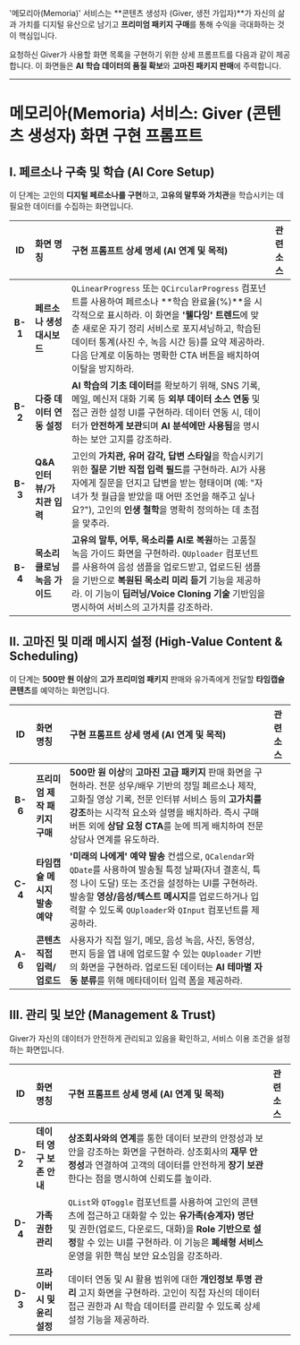 '메모리아(Memoria)' 서비스는 **콘텐츠 생성자 (Giver, 생전 가입자)**가 자신의 삶과 가치를 디지털 유산으로 남기고 **프리미엄 패키지 구매**를 통해 수익을 극대화하는 것이 핵심입니다.

요청하신 Giver가 사용할 화면 목록을 구현하기 위한 상세 프롬프트를 다음과 같이 제공합니다. 이 화면들은 **AI 학습 데이터의 품질 확보**와 **고마진 패키지 판매**에 주력합니다.

---

# 메모리아(Memoria) 서비스: Giver (콘텐츠 생성자) 화면 구현 프롬프트

## I. 페르소나 구축 및 학습 (AI Core Setup)

이 단계는 고인의 **디지털 페르소나를 구현**하고, **고유의 말투와 가치관**을 학습시키는 데 필요한 데이터를 수집하는 화면입니다.

| ID | 화면 명칭 | 구현 프롬프트 상세 명세 (AI 연계 및 목적) | 관련 소스 |
| :---: | :--- | :--- | :--- |
| **B-1** | **페르소나 생성 대시보드** | `QLinearProgress` 또는 `QCircularProgress` 컴포넌트를 사용하여 페르소나 **학습 완료율(%)**을 시각적으로 표시하라. 이 화면을 **'웰다잉' 트렌드**에 맞춘 새로운 자기 정리 서비스로 포지셔닝하고, 학습된 데이터 통계(사진 수, 녹음 시간 등)를 요약 제공하라. 다음 단계로 이동하는 명확한 CTA 버튼을 배치하여 이탈을 방지하라. | |
| **B-2** | **다중 데이터 연동 설정** | **AI 학습의 기초 데이터**를 확보하기 위해, SNS 기록, 메일, 메신저 대화 기록 등 **외부 데이터 소스 연동** 및 접근 권한 설정 UI를 구현하라. 데이터 연동 시, 데이터가 **안전하게 보관**되며 **AI 분석에만 사용됨**을 명시하는 보안 고지를 강조하라. | |
| **B-3** | **Q&A 인터뷰/가치관 입력** | 고인의 **가치관, 유머 감각, 답변 스타일**을 학습시키기 위한 **질문 기반 직접 입력 필드**를 구현하라. AI가 사용자에게 질문을 던지고 답변을 받는 형태이며 (예: "자녀가 첫 월급을 받았을 때 어떤 조언을 해주고 싶나요?"), 고인의 **인생 철학**을 명확히 정의하는 데 초점을 맞추라. | |
| **B-4** | **목소리 클로닝 녹음 가이드** | **고유의 말투, 어투, 목소리를 AI로 복원**하는 고품질 녹음 가이드 화면을 구현하라. `QUploader` 컴포넌트를 사용하여 음성 샘플을 업로드받고, 업로드된 샘플을 기반으로 **복원된 목소리 미리 듣기** 기능을 제공하라. 이 기능이 **딥러닝/Voice Cloning 기술** 기반임을 명시하여 서비스의 고가치를 강조하라. | |

## II. 고마진 및 미래 메시지 설정 (High-Value Content & Scheduling)

이 단계는 **500만 원 이상**의 **고가 프리미엄 패키지** 판매와 유가족에게 전달할 **타임캡슐 콘텐츠**를 예약하는 화면입니다.

| ID | 화면 명칭 | 구현 프롬프트 상세 명세 (AI 연계 및 목적) | 관련 소스 |
| :---: | :--- | :--- | :--- |
| **B-6** | **프리미엄 제작 패키지 구매** | **500만 원 이상**의 **고마진 고급 패키지** 판매 화면을 구현하라. 전문 성우/배우 기반의 정밀 페르소나 제작, 고화질 영상 기록, 전문 인터뷰 서비스 등의 **고가치를 강조**하는 시각적 요소와 설명을 배치하라. 즉시 구매 버튼 외에 **상담 요청 CTA**를 눈에 띄게 배치하여 전문 상담사 연계를 유도하라. | |
| **C-4** | **타임캡슐 메시지 발송 예약** | **'미래의 나에게' 예약 발송** 컨셉으로, `QCalendar`와 `QDate`를 사용하여 발송될 특정 날짜(자녀 결혼식, 특정 나이 도달) 또는 조건을 설정하는 UI를 구현하라. 발송할 **영상/음성/텍스트 메시지**를 업로드하거나 입력할 수 있도록 `QUploader`와 `QInput` 컴포넌트를 제공하라. | |
| **A-6** | **콘텐츠 직접 입력/업로드** | 사용자가 직접 일기, 메모, 음성 녹음, 사진, 동영상, 편지 등을 앱 내에 업로드할 수 있는 `QUploader` 기반의 화면을 구현하라. 업로드된 데이터는 **AI 테마별 자동 분류**를 위해 메타데이터 입력 폼을 제공하라. | |

## III. 관리 및 보안 (Management & Trust)

Giver가 자신의 데이터가 안전하게 관리되고 있음을 확인하고, 서비스 이용 조건을 설정하는 화면입니다.

| ID | 화면 명칭 | 구현 프롬프트 상세 명세 (AI 연계 및 목적) | 관련 소스 |
| :---: | :--- | :--- | :--- |
| **D-2** | **데이터 영구 보존 안내** | **상조회사와의 연계**를 통한 데이터 보관의 안정성과 보안을 강조하는 화면을 구현하라. 상조회사의 **재무 안정성**과 연결하여 고객의 데이터를 안전하게 **장기 보관**한다는 점을 명시하여 신뢰도를 높이라. | |
| **D-4** | **가족 권한 관리** | `QList`와 `QToggle` 컴포넌트를 사용하여 고인의 콘텐츠에 접근하고 대화할 수 있는 **유가족(승계자) 명단** 및 권한(업로드, 다운로드, 대화)을 **Role 기반으로 설정**할 수 있는 UI를 구현하라. 이 기능은 **폐쇄형 서비스** 운영을 위한 핵심 보안 요소임을 강조하라. | |
| **D-3** | **프라이버시 및 윤리 설정** | 데이터 연동 및 AI 활용 범위에 대한 **개인정보 투명 관리** 고지 화면을 구현하라. 고인이 직접 자신의 데이터 접근 권한과 AI 학습 데이터를 관리할 수 있도록 상세 설정 기능을 제공하라. | |